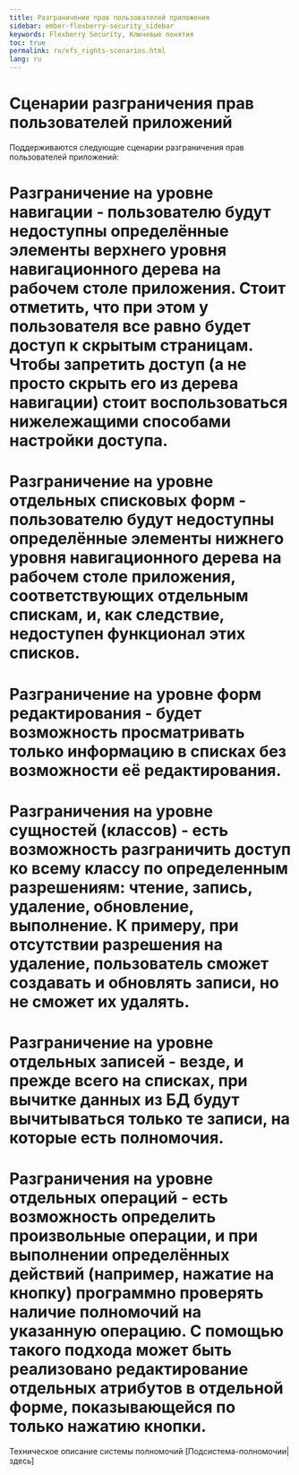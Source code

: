 ```yaml
---
title: Разграничение прав пользователей приложения
sidebar: ember-flexberry-security_sidebar
keywords: Flexberry Security, Ключевые понятия
toc: true
permalink: ru/efs_rights-scenarios.html
lang: ru
---
```


# Сценарии разграничения прав пользователей приложений
Поддерживаются следующие сценарии разграничения прав пользователей приложений:
# Разграничение на уровне навигации - пользователю будут недоступны определённые элементы верхнего уровня навигационного дерева на рабочем столе приложения. Стоит отметить, что при этом у пользователя все равно будет доступ к скрытым страницам. Чтобы запретить доступ (а не просто скрыть его из дерева навигации) стоит воспользоваться нижележащими способами настройки доступа.
# Разграничение на уровне отдельных списковых форм - пользователю будут недоступны определённые элементы нижнего уровня навигационного дерева на рабочем столе приложения, соответствующих отдельным спискам, и, как следствие, недоступен функционал этих списков.
# Разграничение на уровне форм редактирования - будет возможность просматривать только информацию в списках без возможности её редактирования.
# Разграничения на уровне сущностей (классов) - есть возможность разграничить доступ ко всему классу по определенным разрешениям: чтение, запись, удаление, обновление, выполнение. К примеру, при отсутствии разрешения на удаление, пользователь сможет создавать и обновлять записи, но не сможет их удалять.
# Разграничение на уровне отдельных записей - везде, и прежде всего на списках, при вычитке данных из БД будут вычитываться только те записи, на которые есть полномочия.
# Разграничения на уровне отдельных операций - есть возможность определить произвольные операции, и при выполнении определённых действий (например, нажатие на кнопку) программно проверять наличие полномочий на указанную операцию. С помощью такого подхода может быть реализовано редактирование отдельных атрибутов в отдельной форме, показывающейся по только нажатию кнопки.

Техническое описание системы полномочий [Подсистема-полномочии|здесь]
